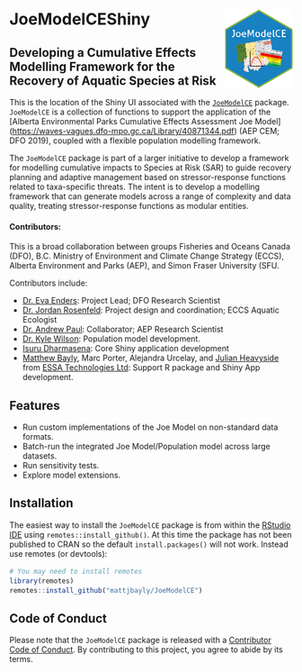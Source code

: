 
# JoeModelCEShiny <img src="www/img/JoeModelCE_small.png" align="right" style="max-width: 120px;"/>

<!-- badges: start -->
<!-- badges: end -->


## Developing a Cumulative Effects Modelling Framework for the Recovery of Aquatic Species at Risk

This is the location of the Shiny UI associated with the [`JoeModelCE`](github.com/essatech/JoeModelCE) package. `JoeModelCE` is a collection of functions to support the application of the [Alberta Environmental Parks Cumulative Effects Assessment Joe Model] (https://waves-vagues.dfo-mpo.gc.ca/Library/40871344.pdf) (AEP CEM; DFO 2019), coupled with a flexible population modelling framework.

The `JoeModelCE` package is part of a larger initiative to develop a framework for modelling cumulative impacts to Species at Risk (SAR) to guide recovery planning and adaptive management based on stressor-response functions related to taxa-specific threats.  The intent is to develop a modelling framework that can generate models across a range of complexity and data quality, treating stressor-response functions as modular entities.


#### Contributors:
This is a broad collaboration between groups Fisheries and Oceans Canada (DFO), B.C. Ministry of Environment and Climate Change Strategy (ECCS), Alberta Environment and Parks (AEP), and Simon Fraser University (SFU. 

Contributors include:

-   [Dr. Eva Enders](https://profils-profiles.science.gc.ca/en/profile/eva-enders ): Project Lead; DFO Research Scientist
-   [Dr. Jordan Rosenfeld](http://www.aferu.ca/rosenfeld-lab): Project design and coordination; ECCS Aquatic Ecologist
-   [Dr. Andrew Paul](https://github.com/andrewpaul68): Collaborator; AEP Research Scientist
-   [Dr. Kyle Wilson](https://github.com/klwilson23): Population model development.
-   [Isuru Dharmasena](https://www.linkedin.com/in/isuru-dharmasena-90269895/?originalSubdomain=ca): Core Shiny application development
-   [Matthew Bayly](https://github.com/mattjbayly), Marc Porter, Alejandra Urcelay, and [Julian Heavyside](https://github.com/julianheavyside) from [ESSA Technologies Ltd](https://essa.com/): Support R package and Shiny App development.


## Features
-   Run custom implementations of the Joe Model on non-standard data formats.
-   Batch-run the integrated Joe Model/Population model across large datasets.
-   Run sensitivity tests.
-   Explore model extensions.


## Installation

The easiest way to install the `JoeModelCE` package is from within the [RStudio IDE](https://www.rstudio.com/products/rstudio/download/) using `remotes::install_github()`. At this time the package has not been published to CRAN so the default `install.packages()` will not work. Instead use remotes (or devtools):
``` r
# You may need to install remotes
library(remotes)
remotes::install_github("mattjbayly/JoeModelCE")
```

## Code of Conduct

Please note that the `JoeModelCE` package is released with a [Contributor Code of Conduct](https://pkgs.rstudio.com/rmarkdown/CODE_OF_CONDUCT.html). By contributing to this project, you agree to abide by its terms.